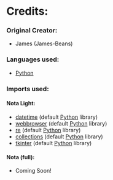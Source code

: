 # Credits:

### Original Creator:
- James (James-Beans)

### Languages used:
- [Python](https://python.org)

### Imports used:
#### Nota Light:
- [datetime](https://docs.python.org/3/library/datetime.html) (default [Python](https://python.org) library)
- [webbrowser](https://docs.python.org/3/library/webbrowser.html) (default [Python](https://python.org) library)
- [re](https://docs.python.org/3/library/re.html) (default [Python](https://python.org) library)
- [collections](https://docs.python.org/3/library/collections.html) (default [Python](https://python.org) library)
- [tkinter](https://docs.python.org/3/library/tkinter.html) (default [Python](https://python.org) library)

#### Nota (full):
- Coming Soon!
